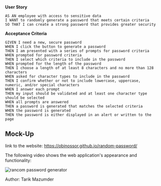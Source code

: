 **User Story**

```
AS AN employee with access to sensitive data
I WANT to randomly generate a password that meets certain criteria
SO THAT I can create a strong password that provides greater security
```

**Acceptance Criteria**

```
GIVEN I need a new, secure password
WHEN I click the button to generate a password
THEN I am presented with a series of prompts for password criteria
WHEN prompted for password criteria
THEN I select which criteria to include in the password
WHEN prompted for the length of the password
THEN I choose a length of at least 8 characters and no more than 128 characters
WHEN asked for character types to include in the password
THEN I confirm whether or not to include lowercase, uppercase, numeric, and/or special characters
WHEN I answer each prompt
THEN my input should be validated and at least one character type should be selected
WHEN all prompts are answered
THEN a password is generated that matches the selected criteria
WHEN the password is generated
THEN the password is either displayed in an alert or written to the page
```

## Mock-Up

link to the website: https://obinossor.github.io/random-password/

The following video shows the web application's appearance and functionality:

![rancom password generator](./assets/radom-password.gif)

Author: Tarik Mazumder
